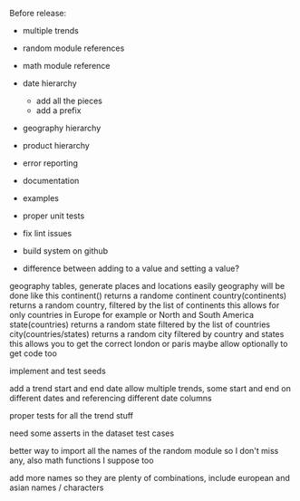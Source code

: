 Before release:
- multiple trends
- random module references
- math module reference
- date hierarchy
    - add all the pieces
    - add a prefix
- geography hierarchy
- product hierarchy
- error reporting
- documentation
- examples
- proper unit tests
- fix lint issues
- build system on github

- difference between adding to a value and setting a value?

geography tables, generate places and locations easily
geography will be done like this
continent() returns a randome continent
country(continents) returns a random country, filtered by the list of continents
this allows for only countries in Europe for example or North and South America
state(countries) returns a random state filtered by the list of countries
city(countries/states) returns a random city filtered by country and states
this allows you to get the correct london or paris
maybe allow optionally to get code too

implement and test seeds

add a trend start and end date
allow multiple trends, some start and end on different dates and referencing different date columns

proper tests for all the trend stuff

need some asserts in the dataset test cases

better way to import all the names of the random module so I don't miss any, also math functions I suppose too

add more names so they are plenty of combinations, include european and asian names / characters
